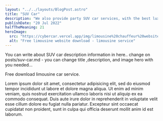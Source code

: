 ```yaml
---
layout: "../../layouts/BlogPost.astro"
title: "SUV Car"
description: "We also provide party SUV car services, with the best luxury SUV for you."
publishDate: "20 Jul 2022"
halfTheMeaning: 21
heroImage:
  src: "https://cybercar.vercel.app/img/limousine%20chauffeur%20website9.webp"
  alt: "Free limousine website download - limousine service"
---
```


You can write about SUV car description information in here.. change on posts/suv-car.md - you can change title ,description, and image hero with you needed...

Free download limousine car service.

Lorem ipsum dolor sit amet, consectetur adipisicing elit, sed do eiusmod tempor incididunt ut labore et dolore magna aliqua. Ut enim ad minim veniam, quis nostrud exercitation ullamco laboris nisi ut aliquip ex ea commodo consequat. Duis aute irure dolor in reprehenderit in voluptate velit esse cillum dolore eu fugiat nulla pariatur. Excepteur sint occaecat cupidatat non proident, sunt in culpa qui officia deserunt mollit anim id est laborum.

